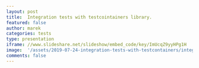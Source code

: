 ```yaml
---
layout: post
title:  Integration tests with testcointainers library.
featured: false
author: marek
categories: tests
type: presentation
iframe: //www.slideshare.net/slideshow/embed_code/key/ImUcqZ9yyHPg1H
image:  '/assets/2019-07-24-integration-tests-with-testcontainers/integration-tests-with-testcointainers-library-1-638.jpg'
comments: false
---
```

